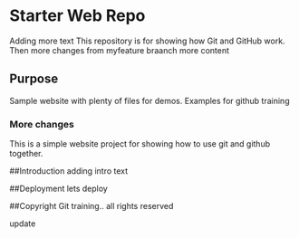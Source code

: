 # Starter Web Repo
Adding more text
This repository is for showing how Git and GitHub work. Then more changes from myfeature braanch
more content

## Purpose

Sample website with plenty of files for demos.
Examples for github training

### More changes
This is a simple website project for showing how to use git and github together.


##Introduction
adding intro text

##Deployment
lets deploy

##Copyright
Git training.. all rights reserved

update
